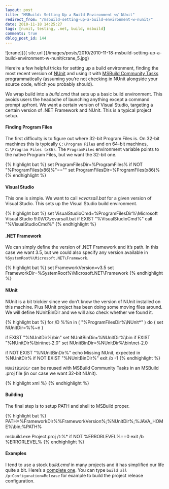 ```yaml
---
layout: post
title: "MSBuild: Setting Up a Build Environment w/ NUnit"
redirect_from: "/msbuild-setting-up-a-build-environment-w-nunit/"
date: 2010-11-18 14:25:27
tags: [nunit, testing, .net, build, msbuild]
comments: true
dblog_post_id: 144
---
```

![crane]({{ site.url }}/images/posts/2010/2010-11-18-msbuild-setting-up-a-build-environment-w-nunit/crane_5.jpg)

Here’re a few helpful tricks for setting up a build environment, finding the most recent version of [NUnit](http://www.nunit.org/) and using it with [MSBuild Community Tasks](http://msbuildtasks.tigris.org/) programmatically (assuming you’re not checking in NUnit alongside your source code, which you probably should).

We wrap build into a _build.cmd_ that sets up a basic build environment. This avoids users the headache of launching anything except a command prompt upfront. We want a certain version of Visual Studio, targeting  a certain version of .NET Framework and NUnit. This is a typical project setup.

#### Finding Program Files

The first difficulty is to figure out where 32-bit Program Files is. On 32-bit machines this is typically `C:\Program Files` and on 64-bit machines, `C:\Program Files (x86)`. The `ProgramFiles` environment variable points to the native Program Files, but we want the 32-bit one.

{% highlight bat %}
set ProgramFilesDir=%ProgramFiles%
if NOT "%ProgramFiles(x86)%"=="" set ProgramFilesDir=%ProgramFiles(x86)%
{% endhighlight %}

#### Visual Studio

This one is simple. We want to call _vcvarsall.bat_ for a given version of Visual Studio. This sets up the Visual Studio build environment.

{% highlight bat %}
set VisualStudioCmd=%ProgramFilesDir%\Microsoft Visual Studio 9.0\VC\vcvarsall.bat
if EXIST "%VisualStudioCmd%" call "%VisualStudioCmd%"
{% endhighlight %}

#### .NET Framework

We can simply define the version of .NET Framework and it’s path. In this case we want 3.5, but we could also specify any version available in `%SystemRoot%\Microsoft.NET\Framework`.

{% highlight bat %}
set FrameworkVersion=v3.5
set FrameworkDir=%SystemRoot%\Microsoft.NET\Framework
{% endhighlight %}

#### NUnit

NUnit is a bit trickier since we don’t know the version of NUnit installed on this machine. Plus NUnit project has been doing some moving files around. We will define NUnitBinDir and we will also check whether we found it.

{% highlight bat %}
for /D %%n in ( "%ProgramFilesDir%\NUnit*" ) do (
  set NUnitDir=%%~n
)

if EXIST "%NUnitDir%\bin" set NUnitBinDir=%NUnitDir%\bin
if EXIST "%NUnitDir%\bin\net-2.0" set NUnitBinDir=%NUnitDir%\bin\net-2.0

if NOT EXIST "%NUnitBinDir%" echo Missing NUnit, expected in %NUnitDir%
if NOT EXIST "%NUnitBinDir%" exit /b -1
{% endhighlight %}

`NUnitBinDir` can be reused with MSBuild Community Tasks in an MSBuild .proj file (in our case we want 32-bit NUnit).

{% highlight xml %}
<NUnit Assemblies="@(UnitTestAssemblies)" ToolPath="$(NUnitBinDir)" Force32Bit="true" />
{% endhighlight %}

#### Building

The final step is to setup PATH and shell to MSBuild proper.

{% highlight bat %}
PATH=%FrameworkDir%\%FrameworkVersion%;%NUnitDir%;%JAVA_HOME%\bin;%PATH%

msbuild.exe Project.proj /t:%\*
if NOT %ERRORLEVEL%==0 exit /b %ERRORLEVEL%
{% endhighlight %}

#### Examples

I tend to use a stock _build.cmd_ in many projects and it has simplified our life quite a bit. Here’s a [complete one](https://github.com/dblock/resourcelib/blob/master/build.cmd). You can type `build all /p:Configuration=Release` for example to build the project release configuration.

